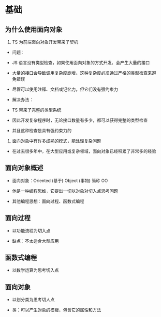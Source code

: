 # 基础

## 为什么使用面向对象

1.  TS 为前端面向对象开发带来了契机

*   问题：

*   JS 语言没有类型检查，如果使用面向对象的方式开发，会产生大量的接口

*   大量的接口会导致调用复杂度剧增，这种复杂度必须通过严格的类型检查来避免错误

*   尽管可以使用注释、文档或记忆力，但它们没有强约束力

*   解决办法：

*   TS 带来了完整的类型系统

*   因此开发复杂程序时，无论接口数量有多少，都可以获得完整的类型检查

*   并且这种检查是具有强约束力的

1.  面向对象中有许多成熟的模式，能处理复杂问题

*   在过去很多年中，在大型应用或复杂领域，面向对象已经积累了非常多的经验

## 面向对象概述

*   面向对象：Oriented (基于) Object (事物) 简称 OO

*   他是一种编程思维，它提出一切以对象对切入点思考问题

*   其他编程思想：面向过程、函数式编程

## 面向过程

*   以功能流程为切入点

*   缺点：不太适合大型应用

## 函数式编程

*   以数学运算为思考切入点

## 面向对象

*   以划分类为思考切人点

*   类：可以产生对象的模板，包含它的属性和方法

